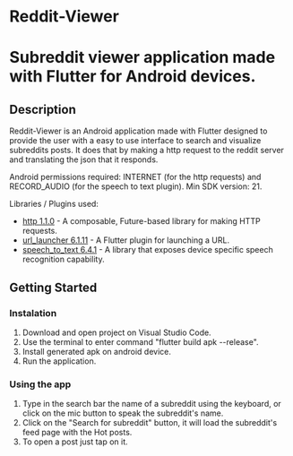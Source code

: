 # Reddit-Viewer
Subreddit viewer application made with Flutter for Android devices.
=======

## Description
Reddit-Viewer is an Android application made with Flutter designed to provide the user with a easy to use interface to search and visualize subreddits posts.
It does that by making a http request to the reddit server and translating the json that it responds. 

Android permissions required: INTERNET (for the http requests) and RECORD_AUDIO (for the speech to text plugin).
Min SDK version: 21.

Libraries / Plugins used:
- [http 1.1.0](https://pub.dev/packages/http) - A composable, Future-based library for making HTTP requests.
- [url_launcher 6.1.11](https://pub.dev/packages/url_launcher) - A Flutter plugin for launching a URL.
- [speech_to_text 6.4.1](https://pub.dev/packages/speech_to_text) - A library that exposes device specific speech recognition capability.

## Getting Started

### Instalation

1. Download and open project on Visual Studio Code.
2. Use the terminal to enter command "flutter build apk --release". 
3. Install generated apk on android device.
4. Run the application.

### Using the app

1. Type in the search bar the name of a subreddit using the keyboard, or click on the mic button to speak the subreddit's name.
2. Click on the "Search for subreddit" button, it will load the subreddit's feed page with the Hot posts.
3. To open a post just tap on it.